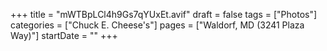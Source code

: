 +++
title = "mWTBpLCl4h9Gs7qYUxEt.avif"
draft = false
tags = ["Photos"]
categories = ["Chuck E. Cheese's"]
pages = ["Waldorf, MD (3241 Plaza Way)"]
startDate = ""
+++
